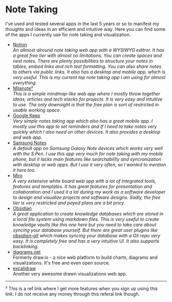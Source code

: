# Note Taking
I've used and tested several apps in the last 5 years or so to manifest my thoughts and ideas in an efficient and intuitive way. Here you can find some of the apps I currently use for note taking and visualization.

- [Notion](https://www.notion.so/)  
  *An allmost alround note taking web app with a WYSIWYG editror. It has a great free tier with almost no limitations. You can create spaces and nest notes. There are plenty possibilities to structure your notes in tables, embed links and rich text formatting. You can also share notes to others via public links. It also has a desktop and mobile app, which is very useful. This is my current top note taking app I am using for almost everything.*
- [Milanote²](https://www.milanote.com/refer/rcD79f7pwwL9TcsATz)  
  *This is a simple mindmap-like web app where I mostly throw together ideas, articles and tech stacks for projects. It is very easy and intuitive to use. The only downsight is that the free plan is sort of restricted in usable working space.*
- [Google Keep](https://keep.google.com)  
  *Very simple notes taking app which also has a great mobile app. I mostly use this app to set reminders and If I need to take notes very quickly which I also need on other devices. It also provides a desktop and web app.*
- [Samsung Notes](https://play.google.com/store/apps/details?id=com.samsung.android.app.notes&hl=en&gl=US)  
  *A default app on Samsung Galaxy Note devices which works very well with the S Pen. I use this app very much for note taking with my mobile phone, but it lacks main features like searchability and syncronization with desktop or web apps. But I use it very often, so I wanted to mention it here too.*
- [Miro](https://miro.com/)  
  *A very extensive white board web app with a lot of integrated tools, features and templates. It has great features for presentation and collaboration and I used it a lot during my work as a software developer to design and visualize projects and software designs. Sadly, the free tier is very restricted and payed plans are a bit pricy.*
- [Obsidian](https://obsidian.md/)  
  *A great application to create knowledge databases which are stored in a local file system using markdown files. This is very useful to create knowledge vaults like this one here but you need to take care about syncing your database yourself. But there are great user plugins like [obsidian-git](https://github.com/denolehov/obsidian-git) which makes syncing your database with a Git repo very easy. It is completely free and has a very intuitive UI. It also supports backlinking.*
- [diagrams.net](https://app.diagrams.net/)  
  Formerly draw.io - a nice web platform to build charts, diagrams and visualizations. It's free and even open source.
- [excalidraw](https://excalidraw.com/)   
  Another very awesome drawn visualizations web app.

---
² This is a ref link where I get more features when you sign up using this link. I do not receive any money through this referal link though.